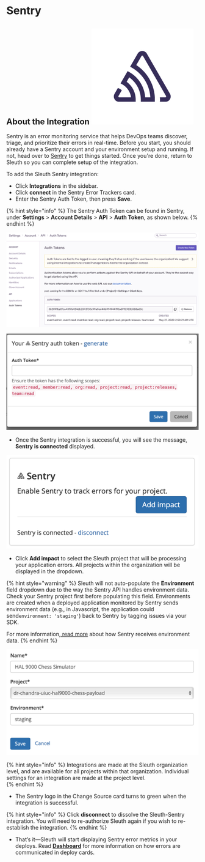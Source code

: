 # Sentry

## About the Integration ![](../../../.gitbook/assets/sentry-glyph-dark.png) 

Sentry is an error monitoring service that helps DevOps teams discover, triage, and prioritize their errors in real-time. Before you start, you should already have a Sentry account and your environment setup and running. If not, head over to [Sentry](https://sentry.io/signup/) to get things started. Once you're done, return to Sleuth so you can complete setup of the integration. 

To add the Sleuth Sentry integration:

* Click **Integrations** in the sidebar.
* Click **connect** in the Sentry Error Trackers card.
* Enter the Sentry Auth Token, then press **Save**. 

{% hint style="info" %}
The Sentry Auth Token can be found in Sentry, under **Settings** &gt; **Account Details** &gt; **API** &gt; **Auth Token**, as shown below. 
{% endhint %}

 

![Sentry Auth Token in the Sentry dashboard.](../../../.gitbook/assets/sentry-auth-token-screen.png)

![Sentry auth token entry field in Sleuth](../../../.gitbook/assets/sentry-auth-token-enter-dialog.png)

* Once the Sentry integration is successful, you will see the message, **Sentry is connected** displayed. 

![Successful integration with Sentry!](../../../.gitbook/assets/sentry-enable-success.png)

* Click **Add impact** to select the Sleuth project that will be processing your application errors. All projects within the organization will be displayed in the dropdown. 

{% hint style="warning" %}
Sleuth will not auto-populate the **Environment** field dropdown due to the way the Sentry API handles environment data. Check your Sentry project first before populating this field. Environments are created when a deployed application monitored by Sentry sends environment data \(e.g., in Javascript, the application could send`environment: 'staging'`\) back to Sentry by tagging issues via your SDK.   
  
For more information,[ read more](https://docs.sentry.io/enriching-error-data/environments/?platform=browser#how-to-send-environment-data) about how Sentry receives environment data. 
{% endhint %}

![Impact entry dialog for Sentry](../../../.gitbook/assets/sentry-impact-source-entry.png)

{% hint style="info" %}
Integrations are made at the Sleuth organization level, and are available for all projects within that organization. Individual settings for an integration are made at the project level.  
{% endhint %}

* The Sentry logo in the Change Source card turns to green when the integration is successful. 

{% hint style="info" %}
Click **disconnect** to dissolve the Sleuth-Sentry integration. You will need to re-authorize Sleuth again if you wish to re-establish the integration.
{% endhint %}

* That’s it—Sleuth will start displaying Sentry error metrics in your deploys. Read [**Dashboard**](../../../dashboard.md) for more information on how errors are communicated in deploy cards. 

